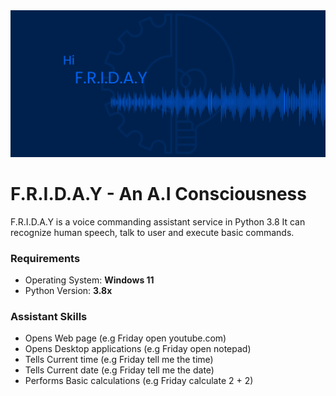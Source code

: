 <div align="center">
  <img src="https://github.com/RiyaTorgal/F.R.I.D.A.Y/blob/main/img/FRIDAY.png" />
</div>
<h1>F.R.I.D.A.Y - An A.I Consciousness</h1>
<p>F.R.I.D.A.Y is a voice commanding assistant service in Python 3.8 It can recognize human speech, talk to user and execute basic commands.</p>
<h3>Requirements</h3>
<ul>
  <li>Operating System: <b>Windows 11</b></li>
  <li>Python Version: <b>3.8x</b></li>
</ul>
<h3>Assistant Skills</h3>
<ul>
  <li>Opens Web page (e.g Friday open youtube.com)</li>
  <li>Opens Desktop applications (e.g Friday open notepad)</li>
  <li>Tells Current time (e.g Friday tell me the time)</li>
  <li>Tells Current date (e.g Friday tell me the date)</li>
  <li>Performs Basic calculations (e.g Friday calculate 2 + 2)</li>
</ul>
